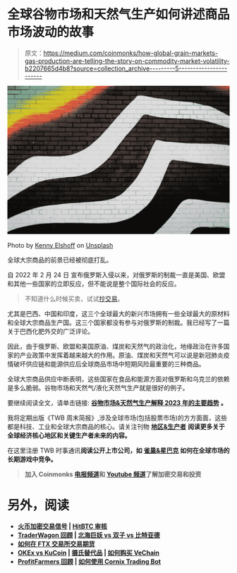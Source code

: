 # 全球谷物市场和天然气生产如何讲述商品市场波动的故事

> 原文：<https://medium.com/coinmonks/how-global-grain-markets-gas-production-are-telling-the-story-on-commodity-market-volatility-b2207665d4b8?source=collection_archive---------5----------------------->

![](img/f4c978ec7792ee2d062799821f041e58.png)

Photo by [Kenny Elshoff](https://unsplash.com/@reallybadnews?utm_source=medium&utm_medium=referral) on [Unsplash](https://unsplash.com?utm_source=medium&utm_medium=referral)

全球大宗商品的前景已经被彻底打乱。

自 2022 年 2 月 24 日 宣布俄罗斯入侵以来，对俄罗斯的制裁一直是美国、欧盟和其他一些国家的立即反应，但不能说是整个国际社会的反应。

> 不知道什么时候买卖，试试[抄交易](http://coincodecap.com/go/bityard)。

尤其是巴西、中国和印度，这三个全球最大的新兴市场拥有一些全球最大的原材料和全球大宗商品生产国。这三个国家都没有参与对俄罗斯的制裁。我已经写了一篇关于巴西化肥外交的广泛评论。

因此，由于俄罗斯、欧盟和美国原油、煤炭和天然气的政治化，地缘政治在许多国家的产业政策中发挥着越来越大的作用。原油、煤炭和天然气可以说是新冠肺炎疫情破坏供应链和能源供应后全球商品市场中短期风险最重要的三种商品。

全球大宗商品供应中断表明，这些国家在食品和能源方面对俄罗斯和乌克兰的依赖是多么脆弱。谷物市场和天然气/液化天然气生产就是很好的例子。

要继续阅读全文，请单击链接: [**谷物市场&天然气生产解释 2023 年的主要趋势**](/areas-producers/grain-markets-natural-gas-production-explain-key-trends-going-into-2023-ac6fea351d39) **。**

我将定期出版《TWB 周末简报》,涉及全球市场(包括股票市场)的方方面面，这些都是科技、工业和全球大宗商品的核心。请关注刊物 [**地区&生产者**](https://medium.com/areas-producers) **阅读更多关于全球经济核心地区和关键生产者未来的内容。**

在这里注册 TWB 时事通讯[](/areas-producers/newsletters/the-weekend-brief-twb)****阅读公开上市公司，如 [**雀巢&星巴克**](/areas-producers/nestle-starbucks-anticipating-higher-growth-during-a-new-age-of-consumerism-this-christmas-f154af18b06d) 如何在全球市场的长期游戏中竞争。****

> ****加入 Coinmonks [电报频道](https://t.me/coincodecap)和 [Youtube 频道](https://www.youtube.com/c/coinmonks/videos)了解加密交易和投资****

# ****另外，阅读****

*   ****[火币加密交易信号](https://coincodecap.com/huobi-crypto-trading-signals) | [HitBTC 审核](/coinmonks/hitbtc-review-c5143c5d53c2)****
*   ****[TraderWagon 回顾](https://coincodecap.com/traderwagon-review) | [北海巨妖 vs 双子 vs 比特亚德](https://coincodecap.com/kraken-vs-gemini-vs-bityard)****
*   ****[如何在 FTX 交易所交易期货](https://coincodecap.com/ftx-futures-trading)****
*   ****[OKEx vs KuCoin](https://coincodecap.com/okex-kucoin) | [摄氏替代品](https://coincodecap.com/celsius-alternatives) | [如何购买 VeChain](https://coincodecap.com/buy-vechain)****
*   ****[ProfitFarmers 回顾](https://coincodecap.com/profitfarmers-review) | [如何使用 Cornix Trading Bot](https://coincodecap.com/cornix-trading-bot)****